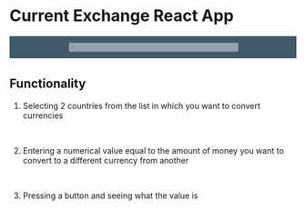 # Current Exchange React App

<p align="center">
<img src="ReadmeIMG\ReadmeAddValue.png">
</p>

## Functionality

1. Selecting 2 countries from the list in which you want to convert currencies

<p align="center">
 <img src=""/>
</p>

2. Entering a numerical value equal to the amount of money you want to convert to a different currency from another

<p align="center"> 
  <img src=""/>
</p>

3. Pressing a button and seeing what the value is

<p align="center">
 <img src=""/>
</p>

 

